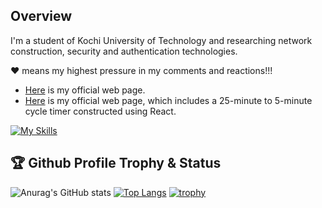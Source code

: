 ## Overview

I'm a student of Kochi University of Technology and researching network construction, security and authentication technologies.

❤️ means my highest pressure in my comments and reactions!!!

- [Here](https://www.ugs.kochi-tech.ac.jp/250373b/) is my official web page.
- [Here](https://mizoguchikoki.github.io/) is my official web page, which includes a 25-minute to 5-minute cycle timer constructed using React.


<!--
<p align="left">
   	 <img height="20" src="https://komarev.com/ghpvc/?username=MIZOGUCHIKoki&style=plastic" />
    	 <img height="20" src="https://img.shields.io/github/followers/MIZOGUCHIKoki?label=follow&logo=github&style=plastic" />
   	 <img height="20" src="https://img.shields.io/github/issues/MIZOGUCHIKoki/MIZOGUCHIKoki.svg?&style=plastic" />
</p>

<img height="300" src="https://github-profile-summary-cards.vercel.app/api/cards/profile-details?username=MIZOGUCHIKoki&theme=dracula" />
-->

[![My Skills](https://skillicons.dev/icons?i=c,docker,git,github,linux,mysql,py,rails,raspberrypi,ruby,sqlite,stackoverflow,swift,ubuntu,vim&theme=light)](https://skillicons.dev)
## 🏆 Github Profile Trophy & Status
![Anurag's GitHub stats](https://github-readme-stats.vercel.app/api?username=MIZOGUCHIKoki&show_icons=true)
[![Top Langs](https://github-readme-stats.vercel.app/api/top-langs/?username=MIZOGUCHIKoki&langs_count=7&layout=donut)](https://github.com/anuraghazra/github-readme-stats)
[![trophy](https://github-profile-trophy.vercel.app/?username=MIZOGUCHIKoki&theme=onedark)](https://github.com/ryo-ma/github-profile-trophy)

